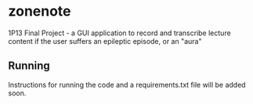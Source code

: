 # zonenote

1P13 Final Project - a GUI application to record and transcribe lecture content if the user suffers an epileptic episode, or an "aura"

## Running

Instructions for running the code and a requirements.txt file will be added soon.
